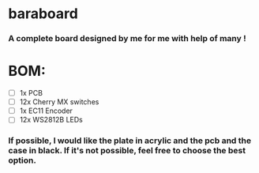# baraboard
### A complete board designed by me for me with help of many !

# BOM:

- [ ] 1x PCB
- [ ] 12x Cherry MX switches
- [ ] 1x EC11 Encoder
- [ ] 12x WS2812B LEDs

### If possible, I would like the plate in acrylic and the pcb and the case in black. If it's not possible, feel free to choose the best option.
